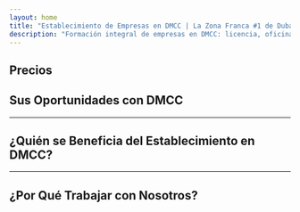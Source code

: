 ```yaml
---
layout: home
title: "Establecimiento de Empresas en DMCC | La Zona Franca #1 de Dubái para Comercio y Exportación"
description: "Formación integral de empresas en DMCC: licencia, oficina, visas, cuenta bancaria. Soporte profesional con resultados garantizados."
---
```


<!-- text="Concéntrese en el crecimiento — deje que iMind se encargue de los idiomas." -->
<!-- text="Las aulas tardan años; iMind ofrece comprensión en tiempo real hoy, en todos los idiomas." -->
<!-- text="Invierta en crecimiento, no en dolores de cabeza de traducción. iMind interpreta mientras usted innova." -->
<!-- <AuthButton text="Try Live Demo →" buttonClass="brand"/> -->

<HeroSection
title="Registro de Empresas en Zona Franca **DMCC**"
text="Soluciones integrales para comercio, logística, materias primas y operaciones comerciales internacionales">

</HeroSection>

## Precios

<PricingPlans :plans="[
  {
    title: 'Solicitar servicio directamente en DMCC',
    details: '**29 205** AED  **17** días',
    items: [
      'Acceso directo sin intermediarios',
      'Sin cargos adicionales',
      'Sin comisiones'
    ],
    linkText: 'Order directly',
    linkHref: '/guide/use-cases#negotiations',
    bullet: '💬'
  },
  {
    title: 'Elija nuestro plan **Estándar** para orientación experta',
    details: '**36 555** AED  **17** días',
    items: [
      'Ahorro de tiempo',
      'Resultados predecibles',
      'Asistencia personal de expertos',
      'Transporte clase business a lugares de servicio',
      'Mínima participación requerida'
    ],
    linkText: 'Order from expert',
    linkHref: '/guide/use-cases#operations',
    bullet: '⚡︎'
  },
  {
    title: 'Opte por nuestro plan **Premium** para orientación experta de **primera clase**',
    details: '**42 055** AED  **15** días',
    items: [
      'Recepción VIP en el aeropuerto para una persona',
      'Traslados aeropuerto-hotel-aeropuerto en clase premium',
      'Procedimientos VIP acelerados',
      'Resultados garantizados',
      'Experto personal disponible 24/7',
      'Transporte clase premium a lugares de servicio',
      'Mínima participación requerida'
    ],
    linkText: 'Order from expert',
    linkHref: '/guide/use-cases#operations',
    bullet: '💰'
  }
]" />

## Sus Oportunidades con DMCC

<FeatureBlock :card="{
  title: 'Formación Completa de Empresas en DMCC',
  details: 'Desde licencias hasta visas y cuentas bancarias — nos encargamos de todo el proceso por usted.',
  items: [
    '⚡︎ Licencia de comercio, servicios o consultoría emitida en 5-7 días hábiles.',
    '✧ Espacio de oficina o flexi-desk en JLT (Jumeirah Lake Towers).',
    '✧ Visas de residencia en UAE para propietarios y empleados (validez de 2 años).',
    '✧ Asistencia para abrir cuentas bancarias corporativas en UAE.',
  ],
  link: '/guide/dmcc-setup-process',
  src: {
    light: '/content/iStock-1366951573.jpg',
    dark: '/content/iStock-1366951573.jpg',
  },
  inversion: false
}" />

<FeatureBlock :card="{
  title: 'Por qué DMCC es #1 en Comercio Global',
  details: 'Una Free Zone con sólida reputación internacional, confiable para socios en la UE, EE. UU. y Asia.',
  items: [
    '⚡︎ Imagen empresarial sólida: DMCC es la primera opción para empresas comerciales.',
    '✧ 100% propiedad extranjera — sin necesidad de socio local.',
    '✧ Procedimientos de exportación simplificados, certificaciones y apoyo logístico.',
    '✧ Amplia gama de licencias — desde comercio de oro hasta servicios de IT.',
  ],
  link: '/guide/why-dmcc',
  src: {
    light: '/content/iStock-1366951573.jpg',
    dark: '/content/iStock-1366951573.jpg',
  },
  inversion: true
}" />

<FeatureBlock :card="{
  title: 'Cumplimiento Garantizado y Mitigación de Riesgos',
  details: 'Alineación total con las regulaciones de UAE y estándares internacionales.',
  items: [
    '⚡︎ Preparación de documentos KYC y corporativos.',
    '✧ Soporte con el cumplimiento AML/CFT de UAE [fuente oficial](https://u.ae/en/information-and-services/business/anti-money-laundering).',
    '✧ Asistencia con registro de VAT, ESR y UBO.',
    '✧ Soporte legal continuo para su negocio después del registro.',
  ],
  link: '/guide/compliance-support',
  src: {
    light: '/content/iStock-1366951573.jpg',
    dark: '/content/iStock-1366951573.jpg',
  },
  inversion: false
}" />

---

## ¿Quién se Beneficia del Establecimiento en DMCC?

<FeatureCards :features="[
  {
    title: 'Empresas de Importación-Exportación',
    details: 'Para empresas que obtienen productos de China, India, Europa y Oriente Medio.',
    items: [
      'Procesos simplificados de contratos y certificación.',
      'Comercio fiscalmente eficiente a través de UAE.',
      'Sólida reputación con clientes internacionales.',
    ],
    linkText: 'Learn more',
    link: '/guide/dmcc-use-cases#import-export'
  },
  {
    title: 'Negocios de Joyería y Materias Primas',
    details: 'Para el comercio de oro, diamantes, metales, café, té y granos.',
    items: [
      'Licencias DMCC especializadas para metales preciosos y materias primas.',
      'Apoyo con documentación y certificaciones de exportación.',
      'Logística eficiente a través de JAFZA y DP World.',
    ],
    linkText: 'Explore solutions',
    link: '/guide/dmcc-use-cases#commodities'
  },
  {
    title: 'Empresas Tecnológicas',
    details: 'SaaS, marketing digital, desarrollo de software para clientes globales.',
    items: [
      'Dirección prestigiosa en free zone para su sede central.',
      'Estructura fiscal optimizada con beneficios de UAE.',
      'Acceso a mercados GCC y MENA con licencia DMCC.',
    ],
    linkText: 'View case studies',
    link: '/guide/dmcc-use-cases#it-business'
  }
]" />

---

## ¿Por Qué Trabajar con Nosotros?

<FeatureBlock :card="{
  title: 'Soporte Experto desde la Licencia hasta el Primer Contrato',
  details: 'Con más de 7 años de experiencia, nos especializamos en la formación de empresas DMCC para negocios de comercio y exportación. Nuestro equipo legal garantiza una configuración fluida y conforme desde el principio hasta el final.',
  items: [
    '✧ Precios transparentes con paquetes fijos.',
    '✧ Gerente de cuenta dedicado y asesor legal para su caso.',
    '✧ Historial comprobado con DMCC y bancos de EAU.',
  ],
  link: '/guide/our-services',
  src: {
    light: '/content/iStock-1366951573.jpg',
    dark: '/content/iStock-1366951573.jpg',
  },
  inversion: true
}" />

<AuthButton text="Obtener una Cotización Gratuita →" buttonClass="brand"/>